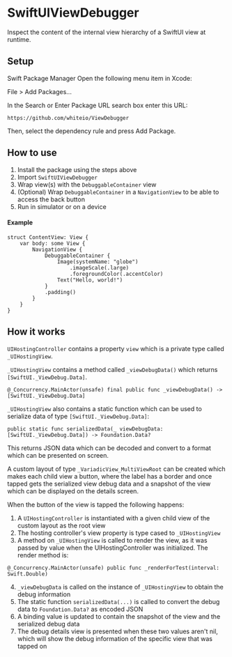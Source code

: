 # SwiftUIViewDebugger

Inspect the content of the internal view hierarchy of a SwiftUI view at runtime.

## Setup

Swift Package Manager
Open the following menu item in Xcode:

File > Add Packages...

In the Search or Enter Package URL search box enter this URL:

```
https://github.com/whiteio/ViewDebugger
```

Then, select the dependency rule and press Add Package.

## How to use

1. Install the package using the steps above
2. Import `SwiftUIViewDebugger`
3. Wrap view(s) with the `DebuggableContainer` view
4. (Optional) Wrap `DebuggableContainer` in a `NavigationView` to be able to access the back button
4. Run in simulator or on a device

#### Example

```
struct ContentView: View {
    var body: some View {
        NavigationView {
            DebuggableContainer {
                Image(systemName: "globe")
                    .imageScale(.large)
                    .foregroundColor(.accentColor)
                Text("Hello, world!")
            }
            .padding()
        }
    }
}
```

## How it works

`UIHostingController` contains a property `view` which is a private type called `_UIHostingView`.

`_UIHostingView` contains a method called `_viewDebugData()` which returns `[SwiftUI._ViewDebug.Data]`. 
```
@_Concurrency.MainActor(unsafe) final public func _viewDebugData() -> [SwiftUI._ViewDebug.Data]
```


`_UIHostingView` also contains a static function which can be used to serialize data of type `[SwiftUI._ViewDebug.Data]`:
```
public static func serializedData(_ viewDebugData: [SwiftUI._ViewDebug.Data]) -> Foundation.Data?
```

This returns JSON data which can be decoded and convert to a format which can be presented on screen.


A custom layout of type `_VariadicView_MultiViewRoot` can be created which makes each child view a button, where the label has a border and once tapped gets the serialized view debug data and a snapshot of the view which can be displayed on the details screen.

When the button of the view is tapped the following happens:
1. A `UIHostingController` is instantiated with a given child view of the custom layout as the root view 
2. The hosting controller's view property is type cased to `_UIHostingView`
3. A method on `_UIHostingView` is called to render the view, as it was passed by value when the UIHostingController was initialized. The render method is:
```
@_Concurrency.MainActor(unsafe) public func _renderForTest(interval: Swift.Double)
```
4. `_viewDebugData` is called on the instance of `_UIHostingView` to obtain the debug information
5. The static function `serializedData(...)` is called to convert the debug data to `Foundation.Data?` as encoded JSON
6. A binding value is updated to contain the snapshot of the view and the serialized debug data
7. The debug details view is presented when these two values aren't nil, which will show the debug information of the specific view that was tapped on
